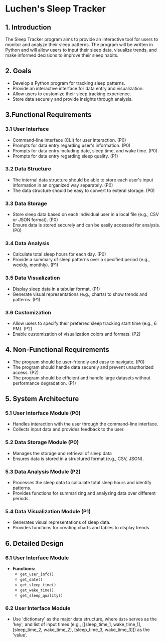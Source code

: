 # Luchen's Sleep Tracker

## 1. Introduction

The Sleep Tracker program aims to provide an interactive tool for users to monitor and analyze their sleep patterns. The program will be written in Python and will allow users to input their sleep data, visualize trends, and make informed decisions to improve their sleep habits.

## 2. Goals

- Develop a Python program for tracking sleep patterns.
- Provide an interactive interface for data entry and visualization.
- Allow users to customize their sleep tracking experience.
- Store data securely and provide insights through analysis.

## 3.Functional Requirements

### 3.1 User Interface

- Command-line interface (CLI) for user interaction. (P0)
- Prompts for data entry regarding user's information. (P0)
- Prompts for data entry including date, sleep time, and wake time. (P0)
- Prompts for data entry regarding sleep quality. (P1)

### 3.2 Data Structure

- The internal data structure should be able to store each user's input information in an organized way separately. (P0)
- The data structure should be easy to convert to exteral storage. (P0)

### 3.3 Data Storage

- Store sleep data based on each individual user in a local file (e.g., CSV or JSON format). (P0)
- Ensure data is stored securely and can be easily accessed for analysis. (P0)

### 3.4 Data Analysis

- Calculate total sleep hours for each day. (P0)
- Provide a summary of sleep patterns over a specified period (e.g., weekly, monthly). (P1)

### 3.5 Data Visualization

- Display sleep data in a tabular format. (P1)
- Generate visual representations (e.g., charts) to show trends and patterns. (P1)

### 3.6 Customization

- Allow users to specify their preferred sleep tracking start time (e.g., 6 PM). (P2)
- Enable customization of visualization colors and formats. (P2)

## 4. Non-Functional Requirements

- The program should be user-friendly and easy to navigate. (P0)
- The program should handle data securely and prevent unauthorized access. (P2)
- The program should be efficient and handle large datasets without performance degradation. (P1)

## 5. System Architecture

### 5.1 User Interface Module (P0)

- Handles interaction with the user through the command-line interface.
- Collects input data and provides feedback to the user.

### 5.2 Data Storage Module (P0)

- Manages the storage and retrieval of sleep data
- Ensures data is stored in a structured format (e.g., CSV, JSON).

### 5.3 Data Analysis Module (P2)

- Processes the sleep data to calculate total sleep hours and identify patterns.
- Provides functions for summarizing and analyzing data over different periods.

### 5.4 Data Visualization Module (P1)

- Generates visual representations of sleep data.
- Provides functions for creating charts and tables to display trends.

## 6. Detailed Design

### 6.1 User Interface Module

- **Functions:**
  - `get_user_info()`
  - `get_date()`
  - `get_sleep_time()`
  - `get_wake_time()`
  - `get_sleep_quality()`
  
### 6.2 User Interface Module
- Use 'dictionary' as the major data structure, where `date` serves as the 'key', and list of input times (e.g., \[\[sleep_time_1, wake_time_1\], \[sleep_time_2, wake_time_2\], \[sleep_time_3, wake_time_3\]\]) as the 'value'.
